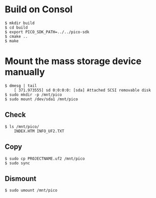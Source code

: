 # Build on Consol
    $ mkdir build
    $ cd build
    $ export PICO_SDK_PATH=../../pico-sdk
    $ cmake ..
    $ make
    
# Mount the mass storage device manually
    $ dmesg | tail
        [ 371.973555] sd 0:0:0:0: [sda] Attached SCSI removable disk
    $ sudo mkdir -p /mnt/pico
    $ sudo mount /dev/sda1 /mnt/pico
## Check
    $ ls /mnt/pico/
        INDEX.HTM INFO_UF2.TXT
## Copy
    $ sudo cp PROJECTNAME.uf2 /mnt/pico
    $ sudo sync
## Dismount
    $ sudo umount /mnt/pico
